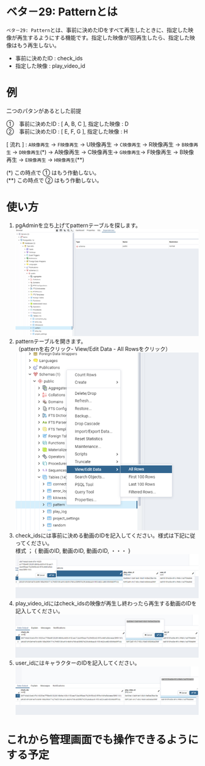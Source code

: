 # ベタ－29: Patternとは

`ベタ－29: Pattern`とは、事前に決めたIDをすべて再生したときに、指定した映像が再生するようにする機能です。指定した映像が1回再生したら、指定した映像はもう再生しない。  
* 事前に決めたID : check_ids  
* 指定した映像 : play_video_id

# 例
二つのパタンがあるとした前提  

①　事前に決めたID : [ A, B, C ],  指定した映像 : D  
②　事前に決めたID : [ E, F, G ],  指定した映像 : H
  
  [ 流れ ] : `A映像再生` → `F映像再生` →  U映像再生 → `C映像再生` → R映像再生 → `B映像再生` → `D映像再生`(*) → A映像再生 → C映像再生→ `G映像再生`→ F映像再生 → B映像再生 → `E映像再生` → `H映像再生`(**)

  (*) この時点で ① はもう作動しない。  
  (**) この時点で ② はもう作動しない。  

# 使い方

1. pgAdminを立ち上げてpatternテーブルを探します。
   ![インストール画面2](./images/pattern/pgAdmin.png)
2. patternテーブルを開きます。  
（patternを右クリック- View/Edit Data - All Rowsをクリック）
   ![インストール画面2](./images/pattern/pgAdmin1.png)
3. check_idsには事前に決める動画のIDを記入してください。様式は下記に従ってください。  
   様式 ； { 動画のID, 動画のID, 動画のID, ・・・ }
  ![インストール画面2](./images/pattern/check_ids.png)
4. play_video_idにはcheck_idsの映像が再生し終わったら再生する動画のIDを記入してください。
  ![インストール画面2](./images/pattern/play_video_id.png) 
5. user_idにはキャラクターのIDを記入してください。
  ![インストール画面2](./images/pattern/user_id.png) 

# これから管理画面でも操作できるようにする予定
